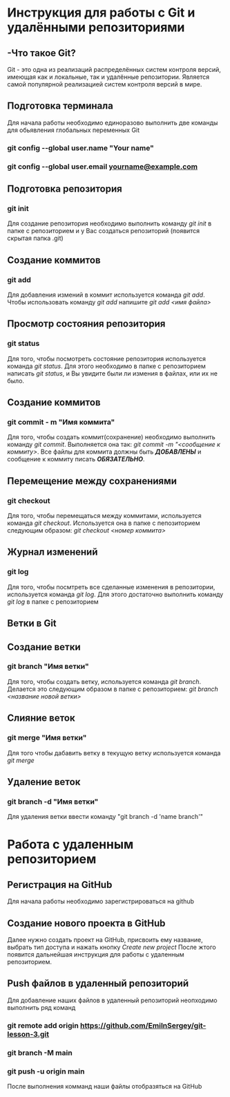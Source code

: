 # Инструкция для работы с Git и удалёнными репозиториями

## -Что такое Git?
Git - это одна из реализаций распределённых систем контроля версий, имеющая как и локальные, так и удалённые репозитории. Является самой популярной реализацией систем контроля версий в мире.

## Подготовка терминала

Для начала работы необходимо единоразово выполнить две команды для обьявления глобальных переменных Git

### git config --global user.name "Your name"

### git config --global user.email yourname@example.com

## Подготовка репозитория

### git init

Для создание репозитория необходимо выполнить команду *git init*  в папке с репозиторием и у Вас создаться репозиторий (появится скрытая папка .git)

## Создание коммитов

### git add
Для добавления измений в коммит используется команда *git add*. Чтобы использовать команду *git add* напишите *git add <имя файла>*

## Просмотр состояния репозитория

### git status

Для того, чтобы посмотреть состояние репозитория используется команда *git status*. Для этого необходимо в папке с репозиторием написать *git status*, и Вы увидите были ли измения в файлах, или их не было.

## Создание коммитов

### git commit - m "Имя коммита"

Для того, чтобы создать коммит(сохранение) необходимо выполнить команду *git commit*. Выполняется она так: *git commit -m "<сообщение к коммиту>*. Все файлы для коммита должны быть ***ДОБАВЛЕНЫ*** и сообщение к коммиту писать ***ОБЯЗАТЕЛЬНО***.

## Перемещение между сохранениями

### git checkout

Для того, чтобы перемещаться между коммитами, используется команда *git checkout*. Используется она в папке с пепозиторием следующим образом: *git checkout <номер коммита>*

## Журнал изменений

### git log

Для того, чтобы посмтреть все сделанные изменения в репозитории, используется команда *git log*. Для этого достаточно выполнить команду *git log* в папке с репозиторием

## Ветки в Git

## Создание ветки

### git branch "Имя ветки"

Для того, чтобы создать ветку, используется команда *git branch*. Делается это следующим образом в папке с репозиторием: *git branch <название новой ветки>*

## Слияние веток

### git merge "Имя ветки"

Для того чтобы дабавить ветку в текущую ветку используется команда *git merge <name branch>*

## Удаление веток

### git branch -d "Имя ветки"

Для удаления ветки ввести команду "git branch -d 'name branch'"

# Работа с удаленным репозиторием

## Регистрация на GitHub

Для начала работы необходимо зарегистрироваться на github

## Создание нового проекта в GitHub

Далее нужно создать проект на GitHub, присвоить ему название, выбрать тип доступа и нажать кнопку *Create new project*
После жтого появится дальнейшая инструкция для работы с удаленным репозиторием.

## Push файлов в удаленный репозиторий

Для добавление наших файлов в удаленный репозиторий неопходимо выполнить ряд команд

### git remote add origin https://github.com/EmilnSergey/git-lesson-3.git
### git branch -M main
### git push -u origin main

После выполнения комманд наши файлы отобразяться на GitHub

##